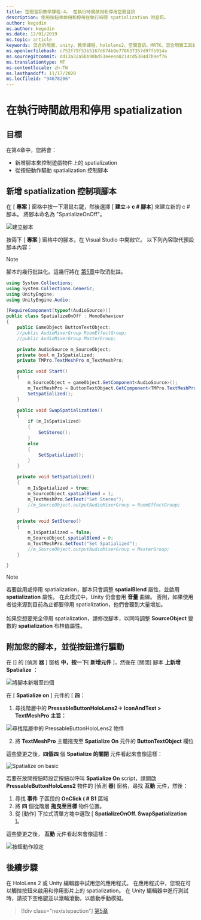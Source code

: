 ```yaml
---
title: 空間音訊教學課程-4。 在執行時間啟用和停用空間音訊
description: 使用按鈕來啟用和停用在執行時間 spatialization 的音訊。
author: kegodin
ms.author: kegodin
ms.date: 12/01/2019
ms.topic: article
keywords: 混合的現實、unity、教學課程、hololens2、空間音訊、MRTK、混合現實工具組、UWP、Windows 10、HRTF、前端相關的傳送功能、回音、Microsoft 空間定位器
ms.openlocfilehash: c752f79f53b5167d674b9e778637357d97fb914a
ms.sourcegitcommit: dd13a32a5bb90bd53eeeea8214cd5384d7b9ef76
ms.translationtype: MT
ms.contentlocale: zh-TW
ms.lasthandoff: 11/17/2020
ms.locfileid: "94678206"
---
```

# <a name="enabling-and-disabling-spatialization-at-run-time"></a>在執行時間啟用和停用 spatialization

## <a name="objectives"></a>目標
在第4章中，您將會：
* 新增腳本來控制遊戲物件上的 spatialization
* 從按鈕動作驅動 spatialization 控制腳本

## <a name="add-spatialization-control-script"></a>新增 spatialization 控制項腳本
在 [ **專案** ] 窗格中按一下滑鼠右鍵，然後選擇 [ **建立-> c # 腳本**] 來建立新的 c # 腳本。 將腳本命名為 "SpatializeOnOff"。

![建立腳本](images/spatial-audio/create-script.png)

按兩下 [ **專案** ] 窗格中的腳本，在 Visual Studio 中開啟它。 以下列內容取代預設腳本內容：

> [!NOTE]
> 腳本的幾行批註化。這幾行將在 [第5章](unity-spatial-audio-ch5.md)中取消批註。

```c#
using System.Collections;
using System.Collections.Generic;
using UnityEngine;
using UnityEngine.Audio;

[RequireComponent(typeof(AudioSource))]
public class SpatializeOnOff : MonoBehaviour
{
    public GameObject ButtonTextObject;
    //public AudioMixerGroup RoomEffectGroup;
    //public AudioMixerGroup MasterGroup;

    private AudioSource m_SourceObject;
    private bool m_IsSpatialized;
    private TMPro.TextMeshPro m_TextMeshPro;

    public void Start()
    {
        m_SourceObject = gameObject.GetComponent<AudioSource>();
        m_TextMeshPro = ButtonTextObject.GetComponent<TMPro.TextMeshPro>();
        SetSpatialized();
    }

    public void SwapSpatialization()
    {
        if (m_IsSpatialized)
        {
            SetStereo();
        }
        else
        {
            SetSpatialized();
        }
    }

    private void SetSpatialized()
    {
        m_IsSpatialized = true;
        m_SourceObject.spatialBlend = 1;
        m_TextMeshPro.SetText("Set Stereo");
        //m_SourceObject.outputAudioMixerGroup = RoomEffectGroup;
    }

    private void SetStereo()
    {
        m_IsSpatialized = false;
        m_SourceObject.spatialBlend = 0;
        m_TextMeshPro.SetText("Set Spatialized");
        //m_SourceObject.outputAudioMixerGroup = MasterGroup;
    }

}
```

> [!NOTE]
> 若要啟用或停用 spatialization，腳本只會調整 **spatialBlend** 屬性，並啟用 **spatialization** 屬性。 在此模式中，Unity 仍會套用 **音量** 曲線。 否則，如果使用者從來源到目前為止都要停用 spatialization，他們會聽到大量增加。 <br> <br>
> 如果您想要完全停用 spatialization，請修改腳本，以同時調整 **SourceObject** 變數的 **spatialization** 布林值屬性。

## <a name="attach-your-script-and-drive-it-from-the-button"></a>附加您的腳本，並從按鈕進行驅動
在 [] 的 [偵測 **器** ] 窗格 **中，按一下**[ **新增元件** ]，然後在 [關閉] 腳本 **上新增 Spatialize** ：

![將腳本新增至四個](images/spatial-audio/add-script-to-quad.png)

在 [ **Spatialize on** ] 元件的 [ **四**：
1. 尋找階層中的 **PressableButtonHoloLens2-> IconAndText > TextMeshPro** **主旨：**

![尋找階層中的 PressableButtonHoloLens2 物件](images/spatial-audio/pressable-button-object.png)

2. 將 **TextMeshPro** 主體拖曳至 **Spatialize On** 元件的 **ButtonTextObject** 欄位

這些變更之後，**四個四** 個 **Spatialize 的關閉** 元件看起來會像這樣：

![Spatialize on basic](images/spatial-audio/spatialize-on-off-basic.png)

若要在放開按鈕時設定按鈕以呼叫 **Spatialize On** script，請開啟 **PressableButtonHoloLens2** 物件的 [偵測 **器**] 窗格，尋找 **互動** 元件，然後：
1. 尋找 **事件** 子區段的 **OnClick ( # B1** 區域
2. 將 **四** 個從階層 **拖曳至目標** 物件位置。
3. 從 [動作] 下拉式清單方塊中選取 [ **SpatializeOnOff. SwapSpatialization** ]。

這些變更之後， **互動** 元件看起來會像這樣：

![按鈕動作設定](images/spatial-audio/button-action-settings.png)

## <a name="next-steps"></a>後續步驟
在 HoloLens 2 或 Unity 編輯器中試用您的應用程式。 在應用程式中，您現在可以觸控按鈕來啟用和停用影片上的 spatialization。 在 Unity 編輯器中進行測試時，請按下空格鍵並以滾輪滾動，以啟動手動模擬。 

> [!div class="nextstepaction"]
> [第5章](unity-spatial-audio-ch5.md) 

